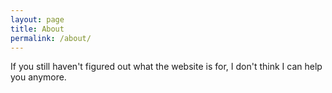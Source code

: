 ```yaml
---
layout: page
title: About
permalink: /about/
---
```


If you still haven't figured out what the website is for, I don't think I can help you anymore.
